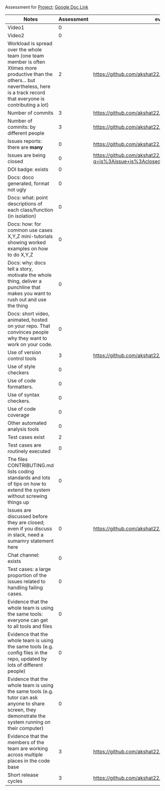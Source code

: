 Assessment for [Project](https://github.com/akshat22/SE_HW2345); [Google Doc Link](https://docs.google.com/spreadsheets/d/1KuW-SH46KmFW0grEX2wT01jicUSew_5sr1QdGuSrweU/edit#gid=2137081695&range=C36)

| Notes                                                                                                                                                                                    | Assessment | evidence                                                              |
|------------------------------------------------------------------------------------------------------------------------------------------------------------------------------------------|------------|-----------------------------------------------------------------------|
| Video1                                                                                                                                                                                   | 0          || 
| Video2                                                                                                                                                                                   | 0          || 
| Workload is spread over the whole team (one team member is often Xtimes more productive than the others... but nevertheless, here is a track record that everyone is contributing a lot) | 2          | https://github.com/akshat22/SE_HW2345/graphs/contributors             |
| Number of commits                                                                                                                                                                        | 3          | https://github.com/akshat22/SE_HW2345/commits                         |
| Number of commits: by different people                                                                                                                                                   | 3          | https://github.com/akshat22/SE_HW2345/graphs/contributors             |
| Issues reports: there are **many**                                                                                                                                                       | 0          | https://github.com/akshat22/SE_HW2345/issues                          |
| Issues are being closed                                                                                                                                                                  | 0          | https://github.com/akshat22/SE_HW2345/issues?q=is%3Aissue+is%3Aclosed |
| DOI badge: exists                                                                                                                                                                        | 0          ||
| Docs: doco generated, format not ugly                                                                                                                                                    | 0          ||
| Docs: what: point descriptions of each class/function (in isolation)                                                                                                                     | 0          ||
| Docs: how: for common use cases X,Y,Z mini-tutorials showing worked examples on how to do X,Y,Z                                                                                          | 0          ||
| Docs: why: docs tell a story, motivate the whole thing, deliver a punchline that makes you want to rush out and use the thing                                                            | 0          ||
| Docs: short video, animated, hosted on your repo. That convinces people why they want to work on your code.                                                                              | 0          ||
| Use of version control tools                                                                                                                                                             | 3          | https://github.com/akshat22/SE_HW2345                                 |
| Use of style checkers                                                                                                                                                                    | 0          ||
| Use of code formatters.                                                                                                                                                                  | 0          ||
| Use of syntax checkers.                                                                                                                                                                  | 0          ||
| Use of code coverage                                                                                                                                                                     | 0          ||
| Other automated analysis tools                                                                                                                                                           | 0          ||
| Test cases exist                                                                                                                                                                         | 2          ||
| Test cases are routinely executed                                                                                                                                                        | 0          ||
| The files CONTRIBUTING.md lists coding standards and lots of tips on how to extend the system without screwing things up                                                                 | 0          ||
| Issues are discussed before they are closed; even if you discuss in slack, need a sumamry statement here                                                                                 | 0          | https://github.com/akshat22/SE_HW2345/issues                          |
| Chat channel: exists                                                                                                                                                                     | 0          ||
| Test cases: a large proportion of the issues related to handling failing cases.                                                                                                          | 0          ||
| Evidence that the whole team is using the same tools: everyone can get to all tools and files                                                                                            | 0          ||
| Evidence that the whole team is using the same tools (e.g. config files in the repo, updated by lots of different people)                                                                | 0          ||
| Evidence that the whole team is using the same tools (e.g. tutor can ask anyone to share screen, they demonstrate the system running on their computer)                                  | 0          ||
| Evidence that the members of the team are working across multiple places in the code base                                                                                                | 3          | https://github.com/akshat22/SE_HW2345                                 | 
| Short release cycles                                                                                                                                                                     | 3          | https://github.com/akshat22/SE_HW2345/commits                         |